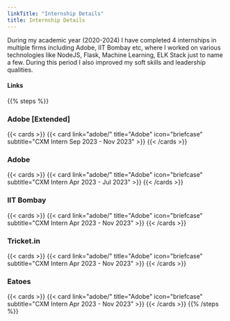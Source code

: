 ```yaml
---
linkTitle: "Internship Details"
title: Internship Details
---
```

During my academic year (2020-2024) I have completed 4 internships in multiple firms including Adobe, IIT Bombay etc, where I worked on various technologies like NodeJS, Flask, Machine Learning, ELK Stack just to name a few. During this period I also improved my soft skills and leadership qualities.


#### Links
<!-- {{< cards >}} -->
<!-- {{< /cards >}} -->

{{% steps %}}

### Adobe [Extended]

{{< cards >}}
{{< card link="adobe/" title="Adobe" icon="briefcase" subtitle="CXM Intern Sep 2023 - Nov 2023" >}}
{{< /cards >}}

### Adobe 

{{< cards >}}
{{< card link="adobe/" title="Adobe" icon="briefcase" subtitle="CXM Intern Apr 2023 - Jul 2023" >}}
{{< /cards >}}

### IIT Bombay

{{< cards >}}
{{< card link="adobe/" title="Adobe" icon="briefcase" subtitle="CXM Intern Apr 2023 - Nov 2023" >}}
{{< /cards >}}


### Tricket.in

{{< cards >}}
{{< card link="adobe/" title="Adobe" icon="briefcase" subtitle="CXM Intern Apr 2023 - Nov 2023" >}}
{{< /cards >}}


### Eatoes

{{< cards >}}
{{< card link="adobe/" title="Adobe" icon="briefcase" subtitle="CXM Intern Apr 2023 - Nov 2023" >}}
{{< /cards >}}
{{% /steps %}}


[hugo]: https://gohugo.io/
[flex-search]: https://github.com/nextapps-de/flexsearch
[tailwind-css]: https://tailwindcss.com/
